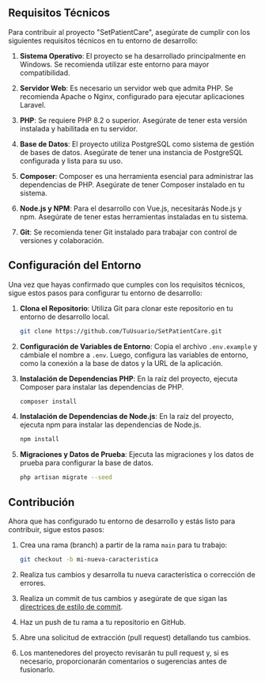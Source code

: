 ## Requisitos Técnicos

Para contribuir al proyecto "SetPatientCare", asegúrate de cumplir con los siguientes requisitos técnicos en tu entorno de desarrollo:

1. **Sistema Operativo**: El proyecto se ha desarrollado principalmente en Windows. Se recomienda utilizar este entorno para mayor compatibilidad.

2. **Servidor Web**: Es necesario un servidor web que admita PHP. Se recomienda Apache o Nginx, configurado para ejecutar aplicaciones Laravel.

3. **PHP**: Se requiere PHP 8.2 o superior. Asegúrate de tener esta versión instalada y habilitada en tu servidor.

4. **Base de Datos**: El proyecto utiliza PostgreSQL como sistema de gestión de bases de datos. Asegúrate de tener una instancia de PostgreSQL configurada y lista para su uso.

5. **Composer**: Composer es una herramienta esencial para administrar las dependencias de PHP. Asegúrate de tener Composer instalado en tu sistema.

6. **Node.js y NPM**: Para el desarrollo con Vue.js, necesitarás Node.js y npm. Asegúrate de tener estas herramientas instaladas en tu sistema.

7. **Git**: Se recomienda tener Git instalado para trabajar con control de versiones y colaboración.

## Configuración del Entorno

Una vez que hayas confirmado que cumples con los requisitos técnicos, sigue estos pasos para configurar tu entorno de desarrollo:

1. **Clona el Repositorio**: Utiliza Git para clonar este repositorio en tu entorno de desarrollo local.

   ```bash
   git clone https://github.com/TuUsuario/SetPatientCare.git
   ```

2. **Configuración de Variables de Entorno**: Copia el archivo `.env.example` y cámbiale el nombre a `.env`. Luego, configura las variables de entorno, como la conexión a la base de datos y la URL de la aplicación.

3. **Instalación de Dependencias PHP**: En la raíz del proyecto, ejecuta Composer para instalar las dependencias de PHP.

   ```bash
   composer install
   ```

4. **Instalación de Dependencias de Node.js**: En la raíz del proyecto, ejecuta npm para instalar las dependencias de Node.js.

   ```bash
   npm install
   ```

5. **Migraciones y Datos de Prueba**: Ejecuta las migraciones y los datos de prueba para configurar la base de datos.

   ```bash
   php artisan migrate --seed
   ```

## Contribución

Ahora que has configurado tu entorno de desarrollo y estás listo para contribuir, sigue estos pasos:

1. Crea una rama (branch) a partir de la rama `main` para tu trabajo:

   ```bash
   git checkout -b mi-nueva-caracteristica
   ```

2. Realiza tus cambios y desarrolla tu nueva característica o corrección de errores.

3. Realiza un commit de tus cambios y asegúrate de que sigan las [directrices de estilo de commit](https://www.conventionalcommits.org/).

4. Haz un push de tu rama a tu repositorio en GitHub.

5. Abre una solicitud de extracción (pull request) detallando tus cambios.

6. Los mantenedores del proyecto revisarán tu pull request y, si es necesario, proporcionarán comentarios o sugerencias antes de fusionarlo.
```
